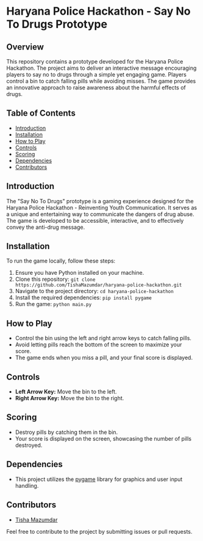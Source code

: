 # Haryana Police Hackathon - Say No To Drugs Prototype

## Overview
This repository contains a prototype developed for the Haryana Police Hackathon. The project aims to deliver an interactive message encouraging players to say no to drugs through a simple yet engaging game. Players control a bin to catch falling pills while avoiding misses. The game provides an innovative approach to raise awareness about the harmful effects of drugs.

## Table of Contents
- [Introduction](#introduction)
- [Installation](#installation)
- [How to Play](#how-to-play)
- [Controls](#controls)
- [Scoring](#scoring)
- [Dependencies](#dependencies)
- [Contributors](#contributors)

## Introduction
The "Say No To Drugs" prototype is a gaming experience designed for the Haryana Police Hackathon - Reinventing Youth Communication. It serves as a unique and entertaining way to communicate the dangers of drug abuse. The game is developed to be accessible, interactive, and to effectively convey the anti-drug message.

## Installation
To run the game locally, follow these steps:
1. Ensure you have Python installed on your machine.
2. Clone this repository: `git clone https://github.com/TishaMazumdar/haryana-police-hackathon.git`
3. Navigate to the project directory: `cd haryana-police-hackathon`
4. Install the required dependencies: `pip install pygame`
5. Run the game: `python main.py`

## How to Play
- Control the bin using the left and right arrow keys to catch falling pills.
- Avoid letting pills reach the bottom of the screen to maximize your score.
- The game ends when you miss a pill, and your final score is displayed.

## Controls
- **Left Arrow Key:** Move the bin to the left.
- **Right Arrow Key:** Move the bin to the right.

## Scoring
- Destroy pills by catching them in the bin.
- Your score is displayed on the screen, showcasing the number of pills destroyed.

## Dependencies
- This project utilizes the [pygame](https://www.pygame.org/) library for graphics and user input handling.

## Contributors
- [Tisha Mazumdar](https://github.com/TishaMazumdar)

Feel free to contribute to the project by submitting issues or pull requests.
